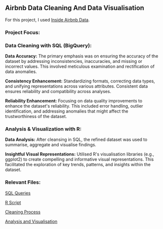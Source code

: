 ## Airbnb Data Cleaning And Data Visualisation

For this project, I used [Inside Airbnb Data](http://insideairbnb.com/get-the-data).

### Project Focus:

### Data Cleaning with SQL (BigQuery):

**Data Accuracy:** The primary emphasis was on ensuring the accuracy of the dataset by addressing inconsistencies, inaccuracies, and missing or incorrect values. This involved meticulous examination and rectification of data anomalies.

**Consistency Enhancement:** Standardizing formats, correcting data types, and unifying representations across various attributes. Consistent data ensures reliability and compatibility across analyses.

**Reliability Enhancement:** Focusing on data quality improvements to enhance the dataset's reliability. This included error handling, outlier identification, and addressing anomalies that might affect the trustworthiness of the dataset.

### Analysis & Visualization with R:

**Data Analysis:** After cleansing in SQL, the refined dataset was used to summarise, aggregate and visualise findings.

**Insightful Visual Representations:** Utilised R's visualisation libraries (e.g., ggplot2) to create compelling and informative visual representations. This facilitated the exploration of key trends, patterns, and insights within the dataset.

### Relevant Files:
[SQL Queries](https://github.com/TSWT133/Data-Analysis-Projects/blob/main/Airbnb%20Project/2.%20SQL%20queries)

[R Script](https://github.com/TSWT133/Data-Analysis-Projects/blob/main/Airbnb%20Project/3.%20R%20Script)

[Cleaning Process](https://github.com/TSWT133/Data-Analysis-Projects/blob/main/Airbnb%20Project/4.%20Cleaning%20Process.md)

[Analysis and Visualisation](https://github.com/TSWT133/Data-Analysis-Projects/blob/main/Airbnb%20Project/5.%20Analysis%20and%20Visualisation.md)
